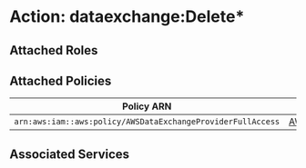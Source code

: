 # Action: dataexchange:Delete*

## Attached Roles

## Attached Policies

| Policy ARN | Policy Name |
|------------|-------------|
| `arn:aws:iam::aws:policy/AWSDataExchangeProviderFullAccess` | [AWSDataExchangeProviderFullAccess](../policies.md#awsdataexchangeproviderfullaccess) |

## Associated Services


